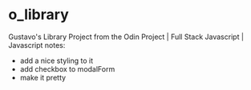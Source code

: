 # o_library
Gustavo's Library Project from the Odin Project | Full Stack Javascript | Javascript
notes:
- add a nice styling to it
- add checkbox to modalForm
- make it pretty
